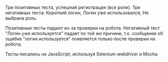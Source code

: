  Три позитивных теста, успешная регистрация (все роли).
 Три негативных теста: Короткий логин, Логин уже использовался, Не выбрана роль.

Позитивные тесты падают из-за проверки на робота.
Негативный тест "Логин уже используется" падает по той же причине, т.к. сообщение об ошибке "логин используется" появляется только после проверки на робота.

Тесты писались на JavaScript, используя Selenium webdriver и Mocha
